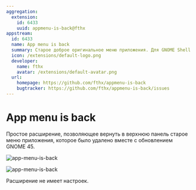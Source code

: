 ```yaml
---
aggregation:
  extension:
    id: 6433
    uuid: appmenu-is-back@fthx
appstream:
  id: 6433
  name: App menu is back
  summary: Старое доброе оригинальное меню приложения. Для GNOME Shell 45+.
  icon: /extensions/default-logo.png
  developer:
    name: fthx
    avatar: /extensions/default-avatar.png
  url:
    homepage: https://github.com/fthx/appmenu-is-back
    bugtracker: https://github.com/fthx/appmenu-is-back/issues
---
```


# App menu is back

Простое расширение, позволяющее вернуть в верхнюю панель старое меню приложения, которое было удалено вместе с обновлением GNOME 45.

![app-menu-is-back](/extensions/app-menu-is-back/app-menu-is-back-1.png)

![app-menu-is-back](/extensions/app-menu-is-back/app-menu-is-back-2.png)

Расширение не имеет настроек.

<!--@include: @extensions/.parts/show-install-steps.md-->
